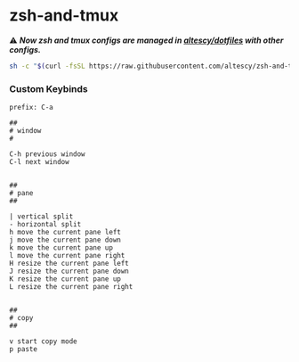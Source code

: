 # zsh-and-tmux

:warning: ***Now zsh and tmux configs are managed in [altescy/dotfiles](https://github.com/altescy/dotfiles) with other configs.***

```bash
sh -c "$(curl -fsSL https://raw.githubusercontent.com/altescy/zsh-and-tmux/master/install.sh)"

```

### Custom Keybinds

```
prefix: C-a

##
# window
#

C-h previous window
C-l next window


##
# pane
##

| vertical split
- horizontal split
h move the current pane left
j move the current pane down
k move the current pane up
l move the current pane right
H resize the current pane left
J resize the current pane down
K resize the current pane up
L resize the current pane right


##
# copy
##

v start copy mode
p paste
```
